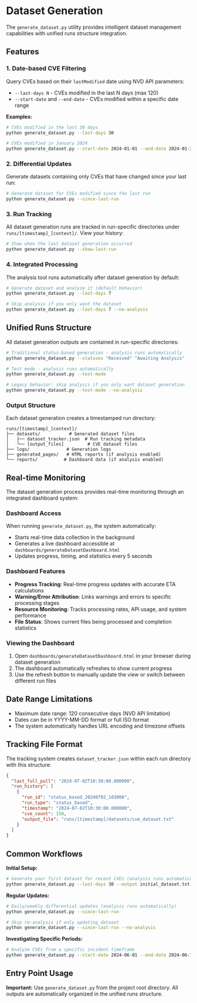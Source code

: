 # Dataset Generation

The `generate_dataset.py` utility provides intelligent dataset management capabilities with unified runs structure integration.

## Features

### 1. Date-based CVE Filtering

Query CVEs based on their `lastModified` date using NVD API parameters:

- `--last-days N` - CVEs modified in the last N days (max 120)
- `--start-date` and `--end-date` - CVEs modified within a specific date range

**Examples:**

```bash
# CVEs modified in the last 30 days
python generate_dataset.py --last-days 30

# CVEs modified in January 2024
python generate_dataset.py --start-date 2024-01-01 --end-date 2024-01-31
```

### 2. Differential Updates

Generate datasets containing only CVEs that have changed since your last run:

```bash
# Generate dataset for CVEs modified since the last run
python generate_dataset.py --since-last-run
```

### 3. Run Tracking

All dataset generation runs are tracked in run-specific directories under `runs/[timestamp]_[context]/`. View your history:

```bash
# Show when the last dataset generation occurred
python generate_dataset.py --show-last-run
```

### 4. Integrated Processing

The analysis tool runs automatically after dataset generation by default:

```bash
# Generate dataset and analyze it (default behavior)
python generate_dataset.py --last-days 7

# Skip analysis if you only want the dataset
python generate_dataset.py --last-days 7 --no-analysis
```

## Unified Runs Structure

All dataset generation outputs are contained in run-specific directories:

```bash
# Traditional status-based generation - analysis runs automatically
python generate_dataset.py --statuses "Received" "Awaiting Analysis"

# Test mode - analysis runs automatically  
python generate_dataset.py --test-mode

# Legacy behavior: skip analysis if you only want dataset generation
python generate_dataset.py --test-mode --no-analysis
```

### Output Structure

Each dataset generation creates a timestamped run directory:

```text
runs/[timestamp]_[context]/
├── datasets/           # Generated dataset files
│   ├── dataset_tracker.json  # Run tracking metadata
│   └── [output_files]         # CVE dataset files
├── logs/              # Generation logs
├── generated_pages/   # HTML reports (if analysis enabled)
└── reports/          # Dashboard data (if analysis enabled)
```

## Real-time Monitoring

The dataset generation process provides real-time monitoring through an integrated dashboard system:

### Dashboard Access

When running `generate_dataset.py`, the system automatically:

- Starts real-time data collection in the background
- Generates a live dashboard accessible at `dashboards/generateDatasetDashboard.html`
- Updates progress, timing, and statistics every 5 seconds

### Dashboard Features

- **Progress Tracking**: Real-time progress updates with accurate ETA calculations
- **Warning/Error Attribution**: Links warnings and errors to specific processing stages
- **Resource Monitoring**: Tracks processing rates, API usage, and system performance
- **File Status**: Shows current files being processed and completion statistics

### Viewing the Dashboard

1. Open `dashboards/generateDatasetDashboard.html` in your browser during dataset generation
2. The dashboard automatically refreshes to show current progress
3. Use the refresh button to manually update the view or switch between different run files

## Date Range Limitations

- Maximum date range: 120 consecutive days (NVD API limitation)
- Dates can be in YYYY-MM-DD format or full ISO format
- The system automatically handles URL encoding and timezone offsets

## Tracking File Format

The tracking system creates `dataset_tracker.json` within each run directory with this structure:

```json
{
  "last_full_pull": "2024-07-02T10:30:00.000000",
  "run_history": [
    {
      "run_id": "status_based_20240702_103000",
      "run_type": "status_based",
      "timestamp": "2024-07-02T10:30:00.000000",
      "cve_count": 150,
      "output_file": "runs/[timestamp]/datasets/cve_dataset.txt"
    }
  ]
}
```

## Common Workflows

**Initial Setup:**

```bash
# Generate your first dataset for recent CVEs (analysis runs automatically)
python generate_dataset.py --last-days 30 --output initial_dataset.txt
```

**Regular Updates:**

```bash
# Daily/weekly differential updates (analysis runs automatically)
python generate_dataset.py --since-last-run

# Skip re-analysis if only updating dataset
python generate_dataset.py --since-last-run --no-analysis
```

**Investigating Specific Periods:**

```bash
# Analyze CVEs from a specific incident timeframe
python generate_dataset.py --start-date 2024-06-01 --end-date 2024-06-15 --output incident_analysis.txt
```

## Entry Point Usage

**Important:** Use `generate_dataset.py` from the project root directory. All outputs are automatically organized in the unified runs structure.
